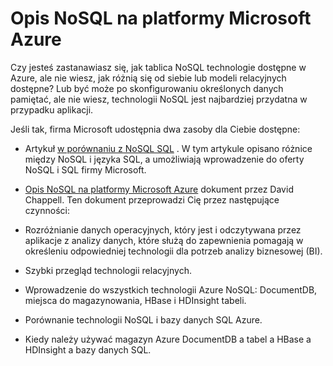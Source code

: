 <properties 
    pageTitle="Opis technologii NoSQL Azure | Microsoft Azure" 
    description="Dowiedz się, jak Azure NoSQL są pomocne przy zarządzaniu danych nie są dostosowane do relacyjnych baz danych. Magazyn DocumentDB a tabel a HBase a HDInsight a bazy danych SQL." 
    editor="cgronlun" 
    manager="jhubbard" 
    services="documentdb, storage, hdinsight" 
    documentationCenter="" 
    authors="mimig1"/>

<tags 
    ms.service="multiple" 
    ms.workload="multiple" 
    ms.tgt_pltfrm="na" 
    ms.devlang="na" 
    ms.topic="article" 
    ms.date="10/26/2016" 
    ms.author="mimig"/>

# <a name="understanding-nosql-on-microsoft-azure"></a>Opis NoSQL na platformy Microsoft Azure

Czy jesteś zastanawiasz się, jak tablica NoSQL technologie dostępne w Azure, ale nie wiesz, jak różnią się od siebie lub modeli relacyjnych dostępne? Lub być może po skonfigurowaniu określonych danych pamiętać, ale nie wiesz, technologii NoSQL jest najbardziej przydatna w przypadku aplikacji. 


Jeśli tak, firma Microsoft udostępnia dwa zasoby dla Ciebie dostępne: 

- Artykuł [w porównaniu z NoSQL SQL](documentdb-nosql-vs-sql.md) . W tym artykule opisano różnice między NoSQL i języka SQL, a umożliwiają wprowadzenie do oferty NoSQL i SQL firmy Microsoft.
- [Opis NoSQL na platformy Microsoft Azure](http://go.microsoft.com/fwlink/p/?LinkId=330292) dokument przez David Chappell. Ten dokument przeprowadzi Cię przez następujące czynności:

 - Rozróżnianie danych operacyjnych, który jest i odczytywana przez aplikacje z analizy danych, które służą do zapewnienia pomagają w określeniu odpowiedniej technologii dla potrzeb analizy biznesowej (BI).
 - Szybki przegląd technologii relacyjnych.
 - Wprowadzenie do wszystkich technologii Azure NoSQL: DocumentDB, miejsca do magazynowania, HBase i HDInsight tabeli.
 - Porównanie technologii NoSQL i bazy danych SQL Azure. 
 - Kiedy należy używać magazyn Azure DocumentDB a tabel a HBase a HDInsight a bazy danych SQL.


 
